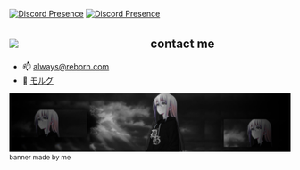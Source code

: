 [![Discord Presence](https://lanyard.cnrad.dev/api/799109207676682300?hideTimestamp=true)](https://discord.com/users/799109207676682300)
[![Discord Presence](https://lanyard.cnrad.dev/api/1001346788248272977)](https://discord.com/users/1001346788248272977)
## <img src="https://cdn.discordapp.com/emojis/993372971714486272.webp?size=80&quality=lossless" width="20"> ㅤㅤㅤㅤㅤㅤㅤㅤㅤㅤㅤㅤcontact me
- 📫 always@reborn.com
- 🖤 [モルグ](https://discord.gg/morgue)

![banner](https://github.com/Iords/Iords/blob/main/soundcloud%20banner%20s.png?raw=true)
<sup>banner made by me</sup>
